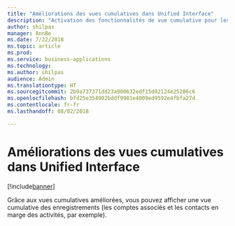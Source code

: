 ```yaml
---
title: "Améliorations des vues cumulatives dans Unified Interface"
description: "Activation des fonctionnalités de vue cumulative pour les entités en marge des activités"
author: shilpas
manager: AnnBe
ms.date: 7/22/2018
ms.topic: article
ms.prod: 
ms.service: business-applications
ms.technology: 
ms.author: shilpas
audience: Admin
ms.translationtype: HT
ms.sourcegitcommit: 2b9a737371dd23a900632edf15d82124e25286c6
ms.openlocfilehash: bfd25e354902bddf9981e4009ed9592e4fbfa27d
ms.contentlocale: fr-fr
ms.lasthandoff: 08/02/2018

---
```

# <a name="enhancements-to-roll-up-views-in-unified-interface"></a>Améliorations des vues cumulatives dans Unified Interface


[!include[banner](../../includes/banner.md)]

Grâce aux vues cumulatives améliorées, vous pouvez afficher une vue cumulative des enregistrements (les comptes associés et les contacts en marge des activités, par exemple).

